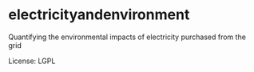 # electricityandenvironment
Quantifying the environmental impacts of electricity purchased from the grid

License: LGPL
